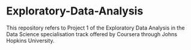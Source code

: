 Exploratory-Data-Analysis
=========================

This repository refers to Project 1 of the Exploratory Data Analysis in the Data Science specialisation track offered by Coursera through Johns Hopkins University.
